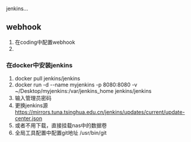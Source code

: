 jenkins...


## webhook

1. 在coding中配置webhook
2. 







### 在docker中安装jenkins

1. docker pull jenkins/jenkins
2. docker run -d --name myjenkins -p 8080:8080 -v ~/Desktop/myjenkins:/var/jenkins_home jenkins/jenkins
3. 输入管理员密码
4. 更换jenkins源 https://mirrors.tuna.tsinghua.edu.cn/jenkins/updates/current/update-center.json
5. 或者不用下载，直接挂载nas中的数据卷
6. 全局工具配置中配置git地址 /usr/bin/git